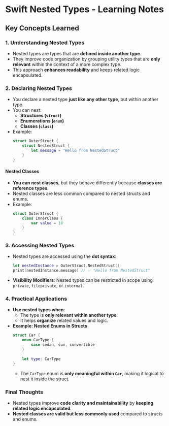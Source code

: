 
# Swift Nested Types - Learning Notes

## **Key Concepts Learned**

### **1. Understanding Nested Types**

- Nested types are types that are **defined inside another type**.
- They improve code organization by grouping utility types that are **only relevant** within the context of a more complex type.
- This approach **enhances readability** and keeps related logic encapsulated.

### **2. Declaring Nested Types**

- You declare a nested type **just like any other type**, but within another type.
- You can nest:
  - **Structures (`struct`)**
  - **Enumerations (`enum`)**
  - **Classes (`class`)**
- Example:
  ```swift
  struct OuterStruct {
      struct NestedStruct {
          let message = "Hello from NestedStruct"
      }
  }
  ```

#### **Nested Classes**

- **You can nest classes**, but they behave differently because **classes are reference types**.
- Nested classes are less common compared to nested structs and enums.
- Example:
  ```swift
  struct OuterStruct {
      class InnerClass {
          var value = 10
      }
  }
  ```

### **3. Accessing Nested Types**

- Nested types are accessed using the **dot syntax**:
  ```swift
  let nestedInstance = OuterStruct.NestedStruct()
  print(nestedInstance.message) // ✅ "Hello from NestedStruct"
  ```
- **Visibility Modifiers**: Nested types can be restricted in scope using `private`, `fileprivate`, or `internal`.

### **4. Practical Applications**

- **Use nested types when**:
  - The type is **only relevant within another type**.
  - It helps **organize** related values and logic.
- **Example: Nested Enums in Structs**
  ```swift
  struct Car {
      enum CarType {
          case sedan, suv, convertible
      }
      
      let type: CarType
  }
  ```
  - The `CarType` enum is **only meaningful within `Car`**, making it logical to nest it inside the struct.

### **Final Thoughts**

- Nested types improve **code clarity and maintainability** by **keeping related logic encapsulated**.
- **Nested classes are valid but less commonly used** compared to structs and enums.
